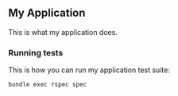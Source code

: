 ## My Application

This is what my application does.

### Running tests

This is how you can run my application test suite:

```shell
bundle exec rspec spec
```
